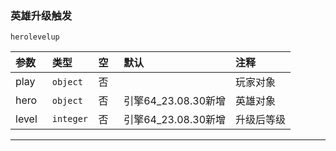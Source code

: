 ### 英雄升级触发

`herolevelup`

| 参数  | 类型      | 空   | 默认                | 注释       |
| :---- | :-------- | :--- | :------------------ | :--------- |
| play  | `object`  | 否   |                     | 玩家对象   |
| hero  | `object`  | 否   | 引擎64_23.08.30新增 | 英雄对象   |
| level | `integer` | 否   | 引擎64_23.08.30新增 | 升级后等级 |

------------

